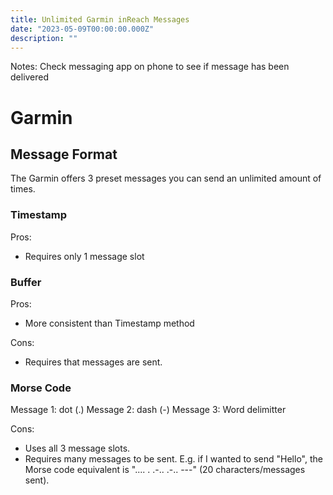 ```yaml
---
title: Unlimited Garmin inReach Messages
date: "2023-05-09T00:00:00.000Z"
description: ""
---
```


Notes:
Check messaging app on phone to see if message has been delivered

# Garmin

## Message Format

The Garmin offers 3 preset messages you can send an unlimited amount of times.

### Timestamp

Pros:
- Requires only 1 message slot

### Buffer

Pros:
- More consistent than Timestamp method

Cons:
- Requires that messages are sent.

### Morse Code

Message 1: dot (.)
Message 2: dash (-)
Message 3: Word delimitter

Cons:
- Uses all 3 message slots.
- Requires many messages to be sent. E.g. if I wanted to send "Hello", the Morse code equivalent is ".... . .-.. .-.. ---" (20 characters/messages sent).
